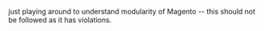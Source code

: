 just playing around to understand modularity of Magento -- this should not be followed as it has violations.
